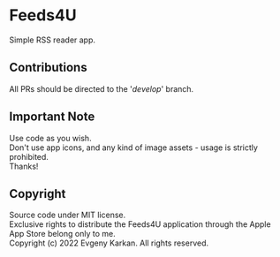 Feeds4U
===========

Simple RSS reader app.

## Contributions
All PRs should be directed to the '_develop_' branch.

## Important Note      
Use code as you wish.   
Don't use app icons, and any kind of image assets - usage is strictly prohibited.    
Thanks!

## Copyright
Source code under MIT license.    
Exclusive rights to distribute the Feeds4U application through the Apple App Store belong only to me.    
Copyright (c) 2022 Evgeny Karkan. All rights reserved.
